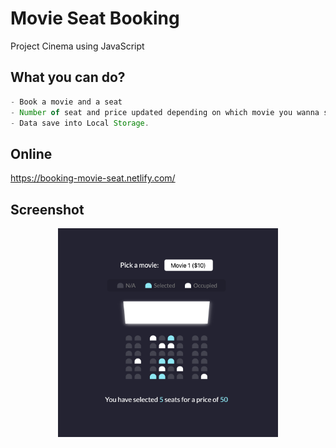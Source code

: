 # Movie Seat Booking

Project Cinema using JavaScript

## What you can do?

```javascript
- Book a movie and a seat
- Number of seat and price updated depending on which movie you wanna see
- Data save into Local Storage.
```

## Online

https://booking-movie-seat.netlify.com/


## Screenshot

<div style="display:flex; justify-content:center;">
<img src="https://raw.githubusercontent.com/se4astien/movie-seat-booking/master/screenshots/movie-seat-booking.png" width="70%" style="display:block; margin:auto" />
  </div>
